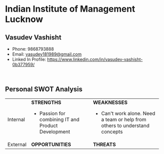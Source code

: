# Indian Institute of Management Lucknow

## Vasudev Vashisht
- Phone: 9868793888
- Email: vasudev181989@gmail.com
- Linked In Profile: <a href="https://www.linkedin.com/in/vasudev-vashisht-0b377959/">https://www.linkedin.com/in/vasudev-vashisht-0b377959/</a>

<br>

## Personal SWOT Analysis

<table>
	<tbody>
		<tr>
			<td>Internal</td>
			<td>
				<b>STRENGTHS</b>
				<ul>
					<li>Passion for combining IT and Product Development</li>
				</ul>
			</td>
			<td>
				<b>WEAKNESSES</b>
				<ul>
					<li>Can't work alone. Need a team or help from others to understand concepts</li>
				</ul>
			</td>
		</tr>
		<tr>
			<td>External</td>
			<td>
				<b>OPPORTUNITIES</b>
			</td>
			<td>
				<b>THREATS</b>
			</td>
		</tr>
	</tbody>	
</table>